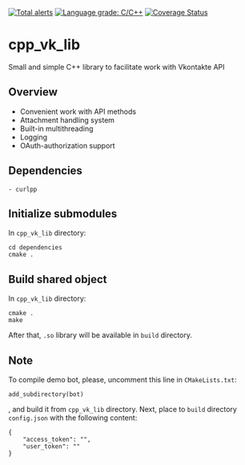 [![Total alerts](https://img.shields.io/lgtm/alerts/g/fragmichwarum/cpp_vk_lib.svg?logo=lgtm&logoWidth=18)](https://lgtm.com/projects/g/fragmichwarum/cpp_vk_lib/alerts/)
[![Language grade: C/C++](https://img.shields.io/lgtm/grade/cpp/g/fragmichwarum/cpp_vk_lib.svg?logo=lgtm&logoWidth=18)](https://lgtm.com/projects/g/fragmichwarum/cpp_vk_lib/context:cpp)
[![Coverage Status](https://coveralls.io/repos/github/fragmichwarum/cpp_vk_lib/badge.svg?branch=main)](https://coveralls.io/github/fragmichwarum/cpp_vk_lib?branch=main)


# cpp_vk_lib
Small and simple C++ library to facilitate work with Vkontakte API

## Overview

* Convenient work with API methods
* Attachment handling system
* Built-in multithreading
* Logging
* OAuth-authorization support

## Dependencies
	- curlpp

## Initialize submodules
In `cpp_vk_lib` directory:
```
cd dependencies
cmake .
```
## Build shared object

In `cpp_vk_lib` directory:
```
cmake .
make
```
After that, `.so` library will be available in `build` directory.

## Note

To compile demo bot, please, uncomment this line in `CMakeLists.txt`:
```
add_subdirectory(bot)
```
, and build it from `cpp_vk_lib` directory. Next, place to `build` directory `config.json` with the following content:
```
{
	"access_token": "",
	"user_token": ""
}
```
